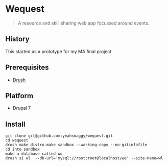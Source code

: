# Wequest

> A resource and skill sharing web app focussed around events.

## History

This started as a prototype for my MA final project. 

## Prerequisites

- [Drush](https://www.drupal.org/project/drush)

## Platform

- Drupal 7

## Install

```
git clone git@github.com:yeahsmaggy/wequest.git
cd wequest
drush make distro.make sandbox --working-copy --no-gitinfofile
cd into sandbox
make a database called wq
drush si wl  --db-url='mysql://root:root@localhost/wq' --site-name=wl
```
